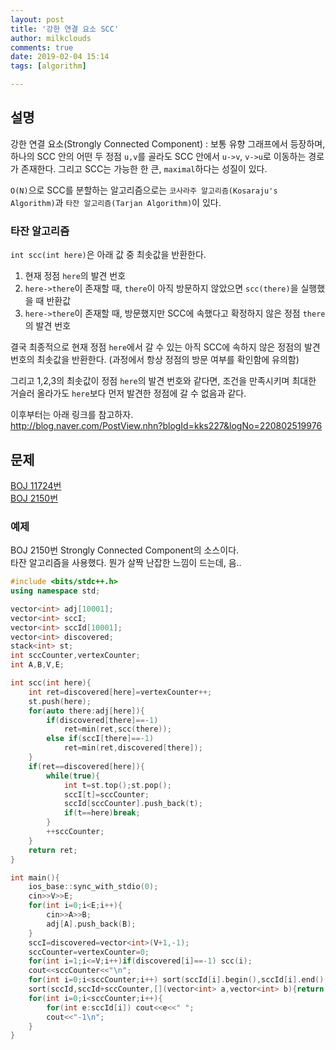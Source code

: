 ```yaml
---
layout: post
title: '강한 연결 요소 SCC'
author: milkclouds
comments: true
date: 2019-02-04 15:14
tags: [algorithm]

---
```



## 설명

강한 연결 요소(Strongly Connected Component)
: 보통 유향 그래프에서 등장하며, 하나의 SCC 안의 어떤 두 정점 `u,v`를 골라도 SCC 안에서 `u->v`, `v->u`로 이동하는 경로가 존재한다. 그리고 SCC는 가능한 한 큰, `maximal`하다는 성질이 있다.


`O(N)`으로 SCC를 분할하는 알고리즘으로는 `코사라주 알고리즘(Kosaraju's Algorithm)`과 `타잔 알고리즘(Tarjan Algorithm)`이 있다.


### 타잔 알고리즘  
`int scc(int here)`은 아래 값 중 최솟값을 반환한다.   

1. 현재 정점 `here`의 발견 번호  
2. `here->there`이 존재할 때, `there`이 아직 방문하지 않았으면 `scc(there)`을 실행했을 때 반환값  
3. `here->there`이 존재할 때, 방문했지만 SCC에 속했다고 확정하지 않은 정점 `there`의 발견 번호  

결국 최종적으로 현재 정점 `here`에서 갈 수 있는 아직 SCC에 속하지 않은 정점의 발견 번호의 최솟값을 반환한다. (과정에서 항상 정점의 방문 여부를 확인함에 유의함)  

그리고 1,2,3의 최솟값이 정점 `here`의 발견 번호와 같다면, 조건을 만족시키며 최대한 거슬러 올라가도 `here`보다 먼저 발견한 정점에 갈 수 없음과 같다.  


이후부터는 아래 링크를 참고하자.  
http://blog.naver.com/PostView.nhn?blogId=kks227&logNo=220802519976



## 문제

[BOJ 11724번](https://www.acmicpc.net/problem/11724)  
[BOJ 2150번](https://www.acmicpc.net/problem/2150)  


### 예제  


BOJ 2150번 Strongly Connected Component의 소스이다.  
타잔 알고리즘을 사용했다. 뭔가 살짝 난잡한 느낌이 드는데, 음..
```c++
#include <bits/stdc++.h>
using namespace std;

vector<int> adj[10001];
vector<int> sccI;
vector<int> sccId[10001];
vector<int> discovered;
stack<int> st;
int sccCounter,vertexCounter;
int A,B,V,E;

int scc(int here){
	int ret=discovered[here]=vertexCounter++;
	st.push(here);
	for(auto there:adj[here]){
		if(discovered[there]==-1)
			ret=min(ret,scc(there));
		else if(sccI[there]==-1)
			ret=min(ret,discovered[there]);
	}
	if(ret==discovered[here]){
		while(true){
			int t=st.top();st.pop();
			sccI[t]=sccCounter;
			sccId[sccCounter].push_back(t);
			if(t==here)break;
		}
		++sccCounter;
	}
	return ret;
}

int main(){
	ios_base::sync_with_stdio(0);
	cin>>V>>E;
	for(int i=0;i<E;i++){
		cin>>A>>B;
		adj[A].push_back(B);
	}
	sccI=discovered=vector<int>(V+1,-1);
	sccCounter=vertexCounter=0;
	for(int i=1;i<=V;i++)if(discovered[i]==-1) scc(i);
	cout<<sccCounter<<"\n";
	for(int i=0;i<sccCounter;i++) sort(sccId[i].begin(),sccId[i].end());
	sort(sccId,sccId+sccCounter,[](vector<int> a,vector<int> b){return a[0]<b[0];});
	for(int i=0;i<sccCounter;i++){
		for(int e:sccId[i]) cout<<e<<" ";
		cout<<"-1\n";
	}
}
```